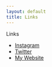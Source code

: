 ```yaml
---
layout: default
title: Links
---
```


<div class="pop-up">
    <span>Links</span>
</div>


<div class="simple-list">
    <ul> 
        <li class="glitch" data-text="Instagram"><a href="https://www.instagram.com/chiptunemacaroon/?hl=en">Instagram</a></li>
        <li class="glitch" data-text="Twitter"><a href="https://twitter.com/chiptune_lagoon">Twitter</a></li>
        <li class="glitch" data-text="My Website"><a href="https://www.oliviabarone.com/">My Website</a></li>
    </ul>
</div>